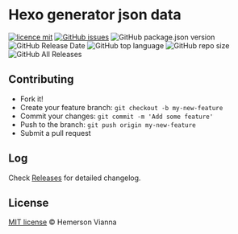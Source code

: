 # Hexo generator json data

[![licence mit](https://img.shields.io/badge/license-MIT-blue.svg?style=flat-square)](http://hemersonvianna.mit-license.org/)
[![GitHub issues](https://img.shields.io/github/issues/org-victorinox/resource-hexo-json-data.svg)](https://github.com/org-victorinox/resource-hexo-json-data/issues)
![GitHub package.json version](https://img.shields.io/github/package-json/v/org-victorinox/resource-hexo-json-data.svg)
![GitHub Release Date](https://img.shields.io/github/release-date/org-victorinox/resource-hexo-json-data.svg)
![GitHub top language](https://img.shields.io/github/languages/top/org-victorinox/resource-hexo-json-data.svg)
![GitHub repo size](https://img.shields.io/github/repo-size/org-victorinox/resource-hexo-json-data.svg)
![GitHub All Releases](https://img.shields.io/github/downloads/org-victorinox/resource-hexo-json-data/total.svg)

## Contributing

- Fork it!
- Create your feature branch: `git checkout -b my-new-feature`
- Commit your changes: `git commit -m 'Add some feature'`
- Push to the branch: `git push origin my-new-feature`
- Submit a pull request

## Log

Check [Releases](https://github.com/org-victorinox/resource-hexo-json-data/releases) for detailed changelog.

## License

[MIT license](http://hemersonvianna.mit-license.org/) © Hemerson Vianna
